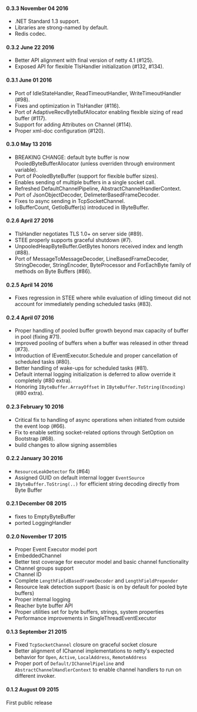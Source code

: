 #### 0.3.3 November 04 2016
- .NET Standard 1.3 support.
- Libraries are strong-named by default.
- Redis codec.

#### 0.3.2 June 22 2016
- Better API alignment with final version of netty 4.1 (#125).
- Exposed API for flexible TlsHandler initialization (#132, #134).

#### 0.3.1 June 01 2016
- Port of IdleStateHandler, ReadTimeoutHandler, WriteTimeoutHandler (#98).
- Fixes and optimization in TlsHandler (#116).
- Port of AdaptiveRecvByteBufAllocator enabling flexible sizing of read buffer (#117).
- Support for adding Attributes on Channel (#114).
- Proper xml-doc configuration (#120).

#### 0.3.0 May 13 2016
- BREAKING CHANGE: default byte buffer is now PooledByteBufferAllocator (unless overriden through environment variable).
- Port of PooledByteBuffer (support for flexible buffer sizes).
- Enables sending of multiple buffers in a single socket call.
- Refreshed DefaultChannelPipeline, AbstractChannelHandlerContext.
- Port of JsonObjectDecoder, DelimeterBasedFrameDecoder.
- Fixes to async sending in TcpSocketChannel.
- IoBufferCount, GetIoBuffer(s) introduced in IByteBuffer.

#### 0.2.6 April 27 2016
- TlsHandler negotiates TLS 1.0+ on server side (#89).
- STEE properly supports graceful shutdown (#7).
- UnpooledHeapByteBuffer.GetBytes honors received index and length (#88).
- Port of MessageToMessageDecoder, LineBasedFrameDecoder, StringDecoder, StringEncoder, ByteProcessor and ForEachByte family of methods on Byte Buffers (#86).

#### 0.2.5 April 14 2016
- Fixes regression in STEE where while evaluation of idling timeout did not account for immediately pending scheduled tasks (#83).

#### 0.2.4 April 07 2016
- Proper handling of pooled buffer growth beyond max capacity of buffer in pool (fixing #71).
- Improved pooling of buffers when a buffer was released in other thread (#73).
- Introduction of IEventExecutor.Schedule and proper cancellation of scheduled tasks (#80).
- Better handling of wake-ups for scheduled tasks (#81).
- Default internal logging initialization is deferred to allow override it completely (#80 extra).
- Honoring `IByteBuffer.ArrayOffset` in `IByteBuffer.ToString(Encoding)` (#80 extra).

#### 0.2.3 February 10 2016
- Critical fix to handling of async operations when initiated from outside the event loop (#66).
- Fix to enable setting socket-related options through SetOption on Bootstrap (#68).
- build changes to allow signing assemblies

#### 0.2.2 January 30 2016
- `ResourceLeakDetector` fix (#64)
- Assigned GUID on default internal logger `EventSource`
- `IByteBuffer.ToString(..)` for efficient string decoding directly from Byte Buffer

#### 0.2.1 December 08 2015
- fixes to EmptyByteBuffer
- ported LoggingHandler

#### 0.2.0 November 17 2015
- Proper Event Executor model port
- EmbeddedChannel
- Better test coverage for executor model and basic channel functionality
- Channel groups support
- Channel ID
- Complete `LengthFieldBasedFrameDecoder` and `LengthFieldPrepender`
- Resource leak detection support (basic is on by default for pooled byte buffers)
- Proper internal logging 
- Reacher byte buffer API
- Proper utilities set for byte buffers, strings, system properties
- Performance improvements in SingleThreadEventExecutor 

#### 0.1.3 September 21 2015
- Fixed `TcpSocketChannel` closure on graceful socket closure 
- Better alignment of IChannel implementations to netty's expected behavior for `Open`, `Active`, `LocalAddress`, `RemoteAddress`
- Proper port of `Default/IChannelPipeline` and `AbstractChannelHandlerContext` to enable channel handlers to run on different invoker.

#### 0.1.2 August 09 2015
First public release